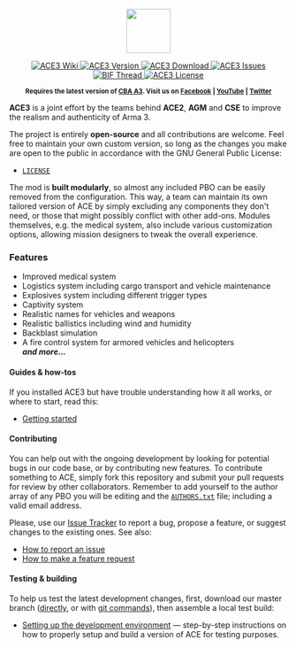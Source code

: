 <p align="center">
    <img src="https://github.com/acemod/ACE3/blob/master/extras/assets/logo/black/ACE3-Logo.jpg"
         height="80" />
</p>
<p align="center">
    <a href="http://ace3mod.com/wiki/index.html">
        <img src="https://img.shields.io/badge/ACE3-Wiki-orange.svg?style=flat"
             alt="ACE3 Wiki" />
  </a>
    <a href="https://github.com/acemod/ACE3/releases">
        <img src="http://img.shields.io/badge/Version-3.0.0-blue.svg?style=flat"
             alt="ACE3 Version" />
    </a>
    <a href="https://github.com/acemod/ACE3/archive/master.zip">
        <img src="http://img.shields.io/badge/Download-48.3_MB-green.svg?style=flat"
             alt="ACE3 Download" />
    </a>
    <a href="https://github.com/acemod/ACE3/issues">
        <img src="http://img.shields.io/github/issues-raw/acemod/ACE3.svg?style=flat&label=Issues"
             alt="ACE3 Issues" />
    </a>
    <a href="http://forums.bistudio.com/showthread.php?190433-ACE3-A-collaborative-merger-between-AGM-CSE-and-ACE&p=2910796&viewfull=1#post2910796">
        <img src="https://img.shields.io/badge/BIF-Thread-lightgrey.svg?style=flat"
             alt="BIF Thread" />
    </a>
    <a href="https://github.com/acemod/ACE3/blob/master/LICENSE">
        <img src="http://img.shields.io/badge/License-GPLv2-red.svg?style=flat"
             alt="ACE3 License" />
    </a>
</p>
<p align="center"><sup><strong>Requires the latest version of <a href="http://www.armaholic.com/page.php?id=18767">CBA A3</a>. Visit us on <a href="https://www.facebook.com/ACE3Mod">Facebook</a> | <a href="https://www.youtube.com/c/ACE3Mod">YouTube</a> | <a href="https://twitter.com/ACE3Mod">Twitter</a></strong></sup></p>

**ACE3** is a joint effort by the teams behind **ACE2**, **AGM** and **CSE** to improve the realism and authenticity of Arma 3.

The project is entirely **open-source** and all contributions are welcome. Feel free to maintain your own custom version, so long as the changes you make are open to the public in accordance with the GNU General Public License:
* [`LICENSE`](https://github.com/acemod/ACE3/blob/master/LICENSE)

The mod is **built modularly**, so almost any included PBO can be easily removed from the configuration. This way, a team can maintain its own tailored version of ACE by simply excluding any components they don't need, or those that might possibly conflict with other add-ons. Modules themselves, e.g. the medical system, also include various customization options, allowing mission designers to tweak the overall experience.

### Features
* Improved medical system
* Logistics system including cargo transport and vehicle maintenance
* Explosives system including different trigger types
* Captivity system
* Realistic names for vehicles and weapons
* Realistic ballistics including wind and humidity
* Backblast simulation
* A fire control system for armored vehicles and helicopters<br />
  ***and more...***

#### Guides & how-tos
If you installed ACE3 but have trouble understanding how it all works, or where to start, read this:
*  [Getting started](https://github.com/acemod/ACE3/blob/master/documentation/user/getting-started.md)

#### Contributing
You can help out with the ongoing development by looking for potential bugs in our code base, or by contributing new features. To contribute something to ACE, simply fork this repository and submit your pull requests for review by other collaborators. Remember to add yourself to the author array of any PBO you will be editing and the [`AUTHORS.txt`](https://github.com/acemod/ACE3/blob/master/AUTHORS.txt) file; including a valid email address.

Please, use our [Issue Tracker](https://github.com/acemod/ACE3/issues) to report a bug, propose a feature, or suggest changes to the existing ones. See also:
* [How to report an issue](http://ace3mod.com/wiki/user/how-to-report-an-issue.html)
* [How to make a feature request](http://ace3mod.com/wiki/user/how-to-make-a-feature-request.html)

#### Testing & building
To help us test the latest development changes, first, download our master branch ([directly](https://github.com/acemod/ACE3/archive/master.zip), or with [git commands](https://help.github.com/articles/fetching-a-remote/)), then assemble a local test build:
*  [Setting up the development environment](https://github.com/acemod/ACE3/blob/master/documentation/development/setting-up-the-development-environment.md) — step-by-step instructions on how to properly setup and build a version of ACE for testing purposes.
